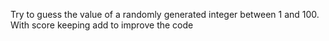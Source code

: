 Try to guess the value of a randomly generated integer between 1 and 100. With score keeping add to improve the code
